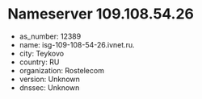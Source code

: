# Nameserver 109.108.54.26

* as_number: 12389
* name: isg-109-108-54-26.ivnet.ru.
* city: Teykovo
* country: RU
* organization: Rostelecom
* version: Unknown
* dnssec: Unknown
